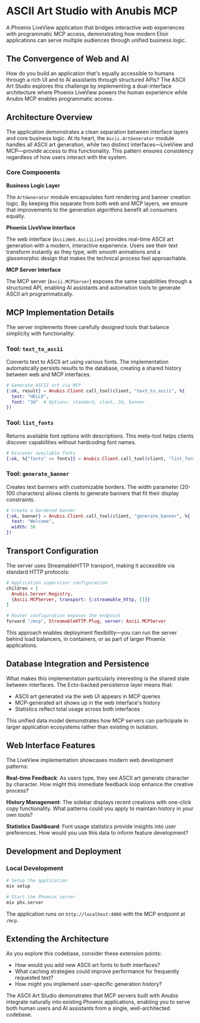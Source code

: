 # ASCII Art Studio with Anubis MCP

A Phoenix LiveView application that bridges interactive web experiences with programmatic MCP access, demonstrating how modern Elixir applications can serve multiple audiences through unified business logic.

## The Convergence of Web and AI

How do you build an application that's equally accessible to humans through a rich UI and to AI assistants through structured APIs? The ASCII Art Studio explores this challenge by implementing a dual-interface architecture where Phoenix LiveView powers the human experience while Anubis MCP enables programmatic access.

## Architecture Overview

The application demonstrates a clean separation between interface layers and core business logic. At its heart, the `Ascii.ArtGenerator` module handles all ASCII art generation, while two distinct interfaces—LiveView and MCP—provide access to this functionality. This pattern ensures consistency regardless of how users interact with the system.

### Core Components

**Business Logic Layer**

The `ArtGenerator` module encapsulates font rendering and banner creation logic. By keeping this separate from both web and MCP layers, we ensure that improvements to the generation algorithms benefit all consumers equally.

**Phoenix LiveView Interface**

The web interface (`AsciiWeb.AsciiLive`) provides real-time ASCII art generation with a modern, interactive experience. Users see their text transform instantly as they type, with smooth animations and a glassmorphic design that makes the technical process feel approachable.

**MCP Server Interface**

The MCP server (`Ascii.MCPServer`) exposes the same capabilities through a structured API, enabling AI assistants and automation tools to generate ASCII art programmatically.

## MCP Implementation Details

The server implements three carefully designed tools that balance simplicity with functionality:

### Tool: `text_to_ascii`

Converts text to ASCII art using various fonts. The implementation automatically persists results to the database, creating a shared history between web and MCP interfaces.

```elixir
# Generate ASCII art via MCP
{:ok, result} = Anubis.Client.call_tool(client, "text_to_ascii", %{
  text: "HELLO",
  font: "3d"  # Options: standard, slant, 3d, banner
})
```

### Tool: `list_fonts`

Returns available font options with descriptions. This meta-tool helps clients discover capabilities without hardcoding font names.

```elixir
# Discover available fonts
{:ok, %{"fonts" => fonts}} = Anubis.Client.call_tool(client, "list_fonts", %{})
```

### Tool: `generate_banner`

Creates text banners with customizable borders. The width parameter (20-100 characters) allows clients to generate banners that fit their display constraints.

```elixir
# Create a bordered banner
{:ok, banner} = Anubis.Client.call_tool(client, "generate_banner", %{
  text: "Welcome",
  width: 50
})
```

## Transport Configuration

The server uses StreamableHTTP transport, making it accessible via standard HTTP protocols:

```elixir
# Application supervisor configuration
children = [
  Anubis.Server.Registry,
  {Ascii.MCPServer, transport: {:streamable_http, []}}
]

# Router configuration exposes the endpoint
forward "/mcp", StreamableHTTP.Plug, server: Ascii.MCPServer
```

This approach enables deployment flexibility—you can run the server behind load balancers, in containers, or as part of larger Phoenix applications.

## Database Integration and Persistence

What makes this implementation particularly interesting is the shared state between interfaces. The Ecto-backed persistence layer means that:

- ASCII art generated via the web UI appears in MCP queries
- MCP-generated art shows up in the web interface's history
- Statistics reflect total usage across both interfaces

This unified data model demonstrates how MCP servers can participate in larger application ecosystems rather than existing in isolation.

## Web Interface Features

The LiveView implementation showcases modern web development patterns:

**Real-time Feedback**: As users type, they see ASCII art generate character by character. How might this immediate feedback loop enhance the creative process?

**History Management**: The sidebar displays recent creations with one-click copy functionality. What patterns could you apply to maintain history in your own tools?

**Statistics Dashboard**: Font usage statistics provide insights into user preferences. How would you use this data to inform feature development?

## Development and Deployment

### Local Development

```bash
# Setup the application
mix setup

# Start the Phoenix server
mix phx.server
```

The application runs on `http://localhost:4000` with the MCP endpoint at `/mcp`.

## Extending the Architecture

As you explore this codebase, consider these extension points:

- How would you add new ASCII art fonts to both interfaces?
- What caching strategies could improve performance for frequently requested text?
- How might you implement user-specific generation history?

The ASCII Art Studio demonstrates that MCP servers built with Anubis integrate naturally into existing Phoenix applications, enabling you to serve both human users and AI assistants from a single, well-architected codebase.
